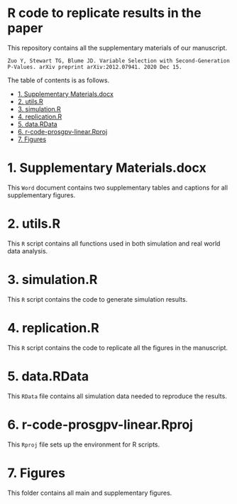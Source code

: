 R code to replicate results in the paper
========================

This repository contains all the supplementary materials of our manuscript. 

	Zuo Y, Stewart TG, Blume JD. Variable Selection with Second-Generation P-Values. arXiv preprint arXiv:2012.07941. 2020 Dec 15.

The table of contents is as follows.  

- [1. Supplementary Materials.docx](#1-supplementary-materialsdocx)
- [2. utils.R](#2-utilsr)
- [3. simulation.R](#3-simulationr)
- [4. replication.R](#4-replicationr)
- [5. data.RData](#5-datardata)
- [6. r-code-prosgpv-linear.Rproj](#6-r-code-prosgpv-linearrproj)
- [7. Figures](#7-figures)
	

# 1. Supplementary Materials.docx

This `Word` document contains two supplementary tables and captions for all supplementary figures.

# 2. utils.R

This `R` script contains all functions used in both simulation and real world data analysis.  

# 3. simulation.R

This `R` script contains the code to generate simulation results.  

# 4. replication.R

This `R` script contains the code to replicate all the figures in the manuscript.  

# 5. data.RData

This `RData` file contains all simulation data needed to reproduce the results.  

# 6. r-code-prosgpv-linear.Rproj

This `Rproj` file sets up the environment for R scripts.  

# 7. Figures

This folder contains all main and supplementary figures.


